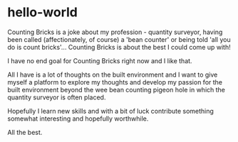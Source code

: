 # hello-world

Counting Bricks is a joke about my profession - quantity surveyor, having been called (affectionately, of course) a 'bean counter' or being told 'all you do is count bricks'... Counting Bricks is about the best I could come up with!

I have no end goal for Counting Bricks right now and I like that.   

All I have is a lot of thoughts on the built environment and I want to give myself a platform to explore my thoughts and develop my passion for the built environment beyond the wee bean counting pigeon hole in which the quantity surveyor is often placed.

Hopefully I learn new skills and with a bit of luck contribute something somewhat interesting and hopefully worthwhile.

All the best.
